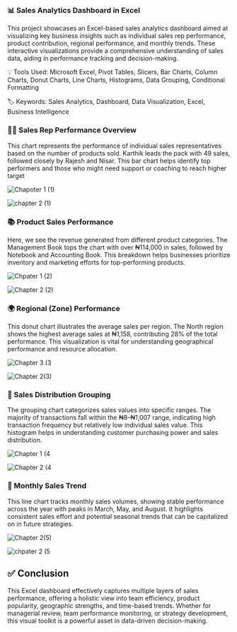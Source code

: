 ### 📊 Sales Analytics Dashboard in Excel

This project showcases an Excel-based sales analytics dashboard aimed at visualizing key business insights such as individual sales rep performance, product contribution, regional performance, and monthly trends. These interactive visualizations provide a comprehensive understanding of sales data, aiding in performance tracking and decision-making.

💡 Tools Used: Microsoft Excel, Pivot Tables, Slicers, Bar Charts, Column Charts, Donut Charts, Line Charts, Histograms, Data Grouping, Conditional Formatting

🏷️ Keywords: Sales Analytics, Dashboard, Data Visualization, Excel, Business Intelligence

### 🧑‍💼 Sales Rep Performance Overview 

This chart represents the performance of individual sales representatives based on the number of products sold. Karthik leads the pack with 49 sales, followed closely by Rajesh and Nisar. This bar chart helps identify top performers and those who might need support or coaching to reach higher target



![Chapoter 1 (1)](https://github.com/user-attachments/assets/67eb2d26-4c31-46bf-99eb-089d1ef66a3b)

![chapter 2 (1)](https://github.com/user-attachments/assets/8f5786b8-057b-4173-b702-943816e85116)





### 📚 Product Sales Performance

Here, we see the revenue generated from different product categories. The Management Book tops the chart with over ₦114,000 in sales, followed by Notebook and Accounting Book. This breakdown helps businesses prioritize inventory and marketing efforts for top-performing products.

![Chpater 1 (2)](https://github.com/user-attachments/assets/6b1c4b75-80fd-4776-8778-d0a0e11ee990)

![Chapter 2 (2)](https://github.com/user-attachments/assets/a357c54d-78d9-4e74-addd-3889c579c259)



### 🌍 Regional (Zone) Performance
This donut chart illustrates the average sales per region. The North region shows the highest average sales at ₦1,158, contributing 28% of the total performance. This visualization is vital for understanding geographical performance and resource allocation.

![Chapter 3 (3](https://github.com/user-attachments/assets/2240d8b6-7e0b-4538-aaaf-fa25528ba3df)

![Chapter 2(3)](https://github.com/user-attachments/assets/50501643-cc7f-4240-9180-ab2e3cd05e54)


### 🧮 Sales Distribution Grouping
The grouping chart categorizes sales values into specific ranges. The majority of transactions fall within the ₦8–₦1,007 range, indicating high transaction frequency but relatively low individual sales value. This histogram helps in understanding customer purchasing power and sales distribution.

![Chapter 1 (4](https://github.com/user-attachments/assets/b04be3fd-418b-498b-b089-643f2e00eef6)

![Chapter 2 (4](https://github.com/user-attachments/assets/57477934-4b97-451f-89b8-b9ad6cb18fe8)




### 📅 Monthly Sales Trend
This line chart tracks monthly sales volumes, showing stable performance across the year with peaks in March, May, and August. It highlights consistent sales effort and potential seasonal trends that can be capitalized on in future strategies.

![Chapter 2(5)](https://github.com/user-attachments/assets/6ce611f0-5eb6-4aaf-96fb-797d544ebf30)

![chpater 2 (5](https://github.com/user-attachments/assets/e59a8c70-cea4-4c03-b2ca-14753de46a09)


## ✅ Conclusion
This Excel dashboard effectively captures multiple layers of sales performance, offering a holistic view into team efficiency, product popularity, geographic strengths, and time-based trends. Whether for managerial review, team performance monitoring, or strategy development, this visual toolkit is a powerful asset in data-driven decision-making.

